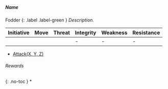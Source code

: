 ##### Name
Fodder
{: .label .label-green }
*Description.*

| Initiative | Move | Threat | Integrity | Weakness | Resistance |
| ---------- | ---- | ------ | --------- | -------- | ---------- |
|            |      |        | -         | -        | -          | 

* [Attack(X, Y, Z)](../Game/Character-Actions.md#Attack(X,%20TYPE,%20DAMAGE))

###### Rewards
{: .no-toc }
* 